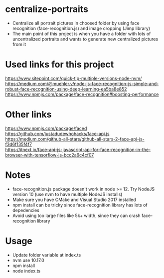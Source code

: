 # centralize-portraits
 - Centralize all portrait pictures in choosed folder by using face recognition (face-recognition.js) and image cropping (Jimp library)<br>
 - The main point of this project is when you have a folder with lots of uncentralized portraits and wants to generate new centralized pictures from it<br>

 # Used links for this project
 https://www.sitepoint.com/quick-tip-multiple-versions-node-nvm/ <br>
 https://medium.com/@muehler.v/node-js-face-recognition-js-simple-and-robust-face-recognition-using-deep-learning-ea5ba8e852 <br>
 https://www.npmjs.com/package/face-recognition#boosting-performance <br>

 # Other links
 https://www.npmjs.com/package/faced <br>
 https://github.com/justadudewhohacks/face-api.js <br>
 https://medium.com/github-all-stars/github-all-stars-2-face-api-js-f3d6f135f4f7 <br>
 https://itnext.io/face-api-js-javascript-api-for-face-recognition-in-the-browser-with-tensorflow-js-bcc2a6c4cf07 <br>
 

# Notes
 - face-recognition.js package doesn't work in node >= 12. Try NodeJS version 10 (use nvm to have multiple NodeJS installs) <br>
 - Make sure you have CMake and Visual Studio 2017 installed <br>
 - npm install can be tricky since face-recognition library has lots of depedencies <br>
 - Avoid using too large files like 5k+ width, since they can crash face-recognition library <br>


# Usage
 - Update folder variable at index.ts <br>
 - nvm use 10.17.0 <br>
 - npm install <br>
 - node index.ts <br>